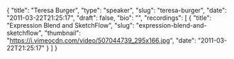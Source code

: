 {
  "title": "Teresa Burger",
  "type": "speaker",
  "slug": "teresa-burger",
  "date": "2011-03-22T21:25:17",
  "draft": false,
  "bio": "",
  "recordings": [
    {
      "title": "Expression Blend and SketchFlow",
      "slug": "expression-blend-and-sketchflow",
      "thumbnail": "https://i.vimeocdn.com/video/507044739_295x166.jpg",
      "date": "2011-03-22T21:25:17"
    }
  ]
}